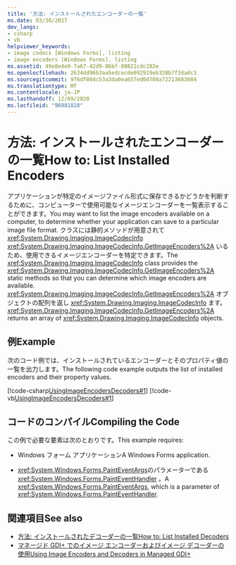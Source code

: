 ```yaml
---
title: '方法: インストールされたエンコーダーの一覧'
ms.date: 03/30/2017
dev_langs:
- csharp
- vb
helpviewer_keywords:
- image codecs [Windows Forms], listing
- image encoders [Windows Forms], listing
ms.assetid: 49e8e4e9-7a67-42d9-86bf-08821cdc282e
ms.openlocfilehash: 2634dd96b3aa5edcecde092919eb328b7f3dadc3
ms.sourcegitcommit: 9f6df084c53a3da0ea657ed0d708a72213683084
ms.translationtype: MT
ms.contentlocale: ja-JP
ms.lasthandoff: 12/09/2020
ms.locfileid: "96981828"
---
```

# <a name="how-to-list-installed-encoders"></a><span data-ttu-id="49ffa-102">方法: インストールされたエンコーダーの一覧</span><span class="sxs-lookup"><span data-stu-id="49ffa-102">How to: List Installed Encoders</span></span>
<span data-ttu-id="49ffa-103">アプリケーションが特定のイメージファイル形式に保存できるかどうかを判断するために、コンピューターで使用可能なイメージエンコーダーを一覧表示することができます。</span><span class="sxs-lookup"><span data-stu-id="49ffa-103">You may want to list the image encoders available on a computer, to determine whether your application can save to a particular image file format.</span></span> <span data-ttu-id="49ffa-104">クラスには静的メソッドが用意されて <xref:System.Drawing.Imaging.ImageCodecInfo> <xref:System.Drawing.Imaging.ImageCodecInfo.GetImageEncoders%2A> いるため、使用できるイメージエンコーダーを特定できます。</span><span class="sxs-lookup"><span data-stu-id="49ffa-104">The <xref:System.Drawing.Imaging.ImageCodecInfo> class provides the <xref:System.Drawing.Imaging.ImageCodecInfo.GetImageEncoders%2A> static methods so that you can determine which image encoders are available.</span></span> <span data-ttu-id="49ffa-105"><xref:System.Drawing.Imaging.ImageCodecInfo.GetImageEncoders%2A> オブジェクトの配列を返し <xref:System.Drawing.Imaging.ImageCodecInfo> ます。</span><span class="sxs-lookup"><span data-stu-id="49ffa-105"><xref:System.Drawing.Imaging.ImageCodecInfo.GetImageEncoders%2A> returns an array of <xref:System.Drawing.Imaging.ImageCodecInfo> objects.</span></span>  
  
## <a name="example"></a><span data-ttu-id="49ffa-106">例</span><span class="sxs-lookup"><span data-stu-id="49ffa-106">Example</span></span>  
 <span data-ttu-id="49ffa-107">次のコード例では、インストールされているエンコーダーとそのプロパティ値の一覧を出力します。</span><span class="sxs-lookup"><span data-stu-id="49ffa-107">The following code example outputs the list of installed encoders and their property values.</span></span>  
  
 [!code-csharp[UsingImageEncodersDecoders#1](~/samples/snippets/csharp/VS_Snippets_Winforms/UsingImageEncodersDecoders/CS/Form1.cs#1)]
 [!code-vb[UsingImageEncodersDecoders#1](~/samples/snippets/visualbasic/VS_Snippets_Winforms/UsingImageEncodersDecoders/VB/Form1.vb#1)]  
  
## <a name="compiling-the-code"></a><span data-ttu-id="49ffa-108">コードのコンパイル</span><span class="sxs-lookup"><span data-stu-id="49ffa-108">Compiling the Code</span></span>  
 <span data-ttu-id="49ffa-109">この例で必要な要素は次のとおりです。</span><span class="sxs-lookup"><span data-stu-id="49ffa-109">This example requires:</span></span>  
  
- <span data-ttu-id="49ffa-110">Windows フォーム アプリケーション</span><span class="sxs-lookup"><span data-stu-id="49ffa-110">A Windows Forms application.</span></span>  
  
- <span data-ttu-id="49ffa-111"><xref:System.Windows.Forms.PaintEventArgs>のパラメーターである <xref:System.Windows.Forms.PaintEventHandler> 。</span><span class="sxs-lookup"><span data-stu-id="49ffa-111">A <xref:System.Windows.Forms.PaintEventArgs>, which is a parameter of <xref:System.Windows.Forms.PaintEventHandler>.</span></span>  
  
## <a name="see-also"></a><span data-ttu-id="49ffa-112">関連項目</span><span class="sxs-lookup"><span data-stu-id="49ffa-112">See also</span></span>

- [<span data-ttu-id="49ffa-113">方法: インストールされたデコーダーの一覧</span><span class="sxs-lookup"><span data-stu-id="49ffa-113">How to: List Installed Decoders</span></span>](how-to-list-installed-decoders.md)
- [<span data-ttu-id="49ffa-114">マネージド GDI+ でのイメージ エンコーダーおよびイメージ デコーダーの使用</span><span class="sxs-lookup"><span data-stu-id="49ffa-114">Using Image Encoders and Decoders in Managed GDI+</span></span>](using-image-encoders-and-decoders-in-managed-gdi.md)

